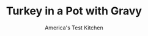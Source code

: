 ---
layout: ../../layouts/MarkdownPostLayout.astro
title: Turkey in a Pot with Gravy
author: America's Test Kitchen
pubDate: 2023-03-15
description: "After deciding to cook a turkey breast instead of a whole turkey, we looked to an unlikely source for our thanksgiving inspiration—France."
image_url: https://res.cloudinary.com/hksqkdlah/image/upload/ar_1:1,c_fill,dpr_2.0,f_auto,fl_lossy.progressive.strip_profile,g_faces:auto,q_auto:low,w_344/21954_sfs-turkey-in-a-pot-39
tags: ["Main Courses","American","Turkey","For Two","Roasts","Thanksgiving"]
calories: 5430
protein: 82
carbohydrates: 11
fats: 
fiber: 1
ingredients: ["1 (7-pound) bone-in whole, turkey breast, wings discarded, trimmed",", Salt and pepper","2 tablespoons, olive oil","1 , onion, chopped","1 , carrot, chopped","1 , celery rib, chopped","6 , garlic cloves, crushed and peeled","1 teaspoon, minced fresh thyme","1 , bay leaf","1 tablespoon, unsalted butter, melted","1/4 cup, all-purpose flour","4 cups, chicken broth"]
serves: 8
time: "3¼ hours"
instructions: ["Adjust oven rack to middle position and heat oven to 250 degrees. Using kitchen shears, trim any rib bones that extend beyond underside of turkey breast. (If any backbone pieces are still attached to underside of turkey, remove them.) Pat turkey dry with paper towels and season with salt and pepper.","Heat oil in large Dutch oven over medium-high heat until just smoking. Add turkey, skin side down, and cook until well browned, 12 to 16 minutes, rolling it from side to side as needed for even browning. Transfer turkey to plate and set aside. Pour off all but 2 tablespoons fat from pot. Add onion, carrot, celery, garlic, thyme, and bay leaf to pot and cook until vegetables are well browned, 7 to 10 minutes.","Return turkey and accumulated juices to pot, skin side up. Off heat, place large sheet of aluminum foil over pot and press edges to seal, then cover tightly with lid. Transfer pot to oven and cook until thickest part of breast registers 155 degrees, 1 1/2 to 1 3/4 hours.","Remove pot from oven and heat broiler. Uncover pot (handles will be very hot) and brush turkey with melted butter. When broiler is heated, return pot to oven and broil until skin is golden brown, 8 to 15 minutes, rotating pot as needed for even browning. Remove pot from oven. Transfer turkey to carving board, tent loosely with foil, and let rest while making gravy.","Place pot over medium-high heat, bring to boil, and cook until almost all liquid has evaporated, 8 to 15 minutes. Stir in flour and cook until lightly browned, about 2 minutes. Slowly whisk in broth and bring to boil. Reduce heat to medium and cook at strong simmer, stirring often, until gravy is thickened and measures about 2 cups, 15 to 18 minutes. Strain gravy through fine-mesh strainer set over medium saucepan; discard solids. Season gravy with salt and pepper to taste. Carve turkey. Rewarm gravy and serve with turkey."]
nutrition: ["1205 mg Potassium","716 mg Phosphorus","72 mg Calcium","5 mg Iron","98 mg Magnesium","1298 mg Sodium","5 mg Zinc","31 g Fat","20 mg Niacin (B3)","13 g Monounsaturated","6 g Polyunsaturated","2 mg Vitamin C","239 mg Cholesterol","8 g Saturated","1 g Fiber","6 µg Folic acid","38 µg Folate (food)","3 g Sugars","7 µg Vitamin K","388 g Water","11 g Carbs","49 µg Folate equivalent (total)","82 g Protein","1 µg Vitamin B12","1 mg Vitamin B6","86 µg Vitamin A","678 kcal Energy","5430 calories"]
notes: "Try to purchase a turkey breast with the wings already removed so it’s sure to fit into your pot. Otherwise, remove the wings before proceeding with the recipe. A carving fork works well for turning the turkey and removing it from the pot."
---